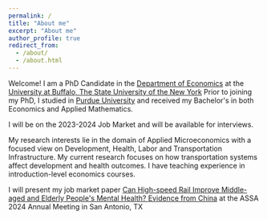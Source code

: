 ```yaml
---
permalink: /
title: "About me"
excerpt: "About me"
author_profile: true
redirect_from: 
  - /about/
  - /about.html
---
```


Welcome! I am a PhD Candidate in the [Department of Economics](https://arts-sciences.buffalo.edu/economics.html) at the [University at Buffalo, The State University of the New York](https://www.buffalo.edu/) Prior to joining my PhD, I studied in [Purdue University](https://www.purdue.edu/) and received my Bachelor's in both Economics and Applied Mathematics.

I will be on the 2023-2024 Job Market and will be available for interviews. 

My research interests lie in the domain of Applied Microeconomics with a focused view on Development, Health, Labor and Transportation Infrastructure. My current research focuses on how transportation systems affect development and health outcomes. I have teaching experience in introduction-level economics courses. 

I will present my job market paper [Can High-speed Rail Improve Middle-aged and Elderly People's Mental Health? Evidence from China]() at the ASSA 2024 Annual Meeting in San Antonio, TX
